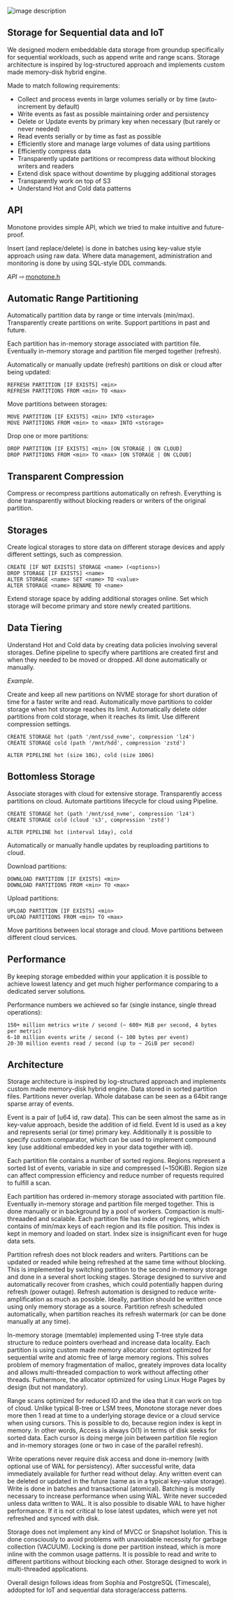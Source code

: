 
![image description](.github/logo.png)

## Storage for Sequential data and IoT

We designed modern embeddable data storage from groundup specifically for sequential workloads, such as append write and range scans.
Storage architecture is inspired by log-structured approach and implements custom made memory-disk hybrid engine.

Made to match following requirements:

  - Collect and process events in large volumes serially or by time (auto-increment by default)
  - Write events as fast as possible maintaining order and persistency
  - Delete or Update events by primary key when necessary (but rarely or never needed)
  - Read events serially or by time as fast as possible
  - Efficiently store and manage large volumes of data using partitions
  - Efficiently compress data
  - Transparently update partitions or recompress data without blocking writers and readers
  - Extend disk space without downtime by plugging additional storages
  - Transparently work on top of S3
  - Understand Hot and Cold data patterns

## API

Monotone provides simple API, which we tried to make intuitive and future-proof.

Insert (and replace/delete) is done in batches using key-value style approach using raw data.
Where data management, administration and monitoring is done by using SQL-style DDL commands.

*API ⇨*  [monotone.h](monotone/main/api/monotone.h)

## Automatic Range Partitioning

Automatically partition data by range or time intervals (min/max). Transparently create partitions on write.
Support partitions in past and future.

Each partition has in-memory storage associated with partition file. Eventually in-memory storage
and partition file merged together (refresh).

Automatically or manually update (refresh) partitions on disk or cloud after being updated:
```
REFRESH PARTITION [IF EXISTS] <min>
REFRESH PARTITIONS FROM <min> TO <max>
```

Move partitions between storages:
```
MOVE PARTITION [IF EXISTS] <min> INTO <storage>
MOVE PARTITIONS FROM <min> to <max> INTO <storage>
```

Drop one or more partitions:
```
DROP PARTITION [IF EXISTS] <min> [ON STORAGE | ON CLOUD]
DROP PARTITIONS FROM <min> TO <max> [ON STORAGE | ON CLOUD]
```

## Transparent Compression

Compress or recompress partitions automatically on refresh. Everything is done transparently
without blocking readers or writers of the original partition.

## Storages

Create logical storages to store data on different storage devices and apply different settings,
such as compression.

```
CREATE [IF NOT EXISTS] STORAGE <name> (<options>)
DROP STORAGE [IF EXISTS] <name>
ALTER STORAGE <name> SET <name> TO <value>
ALTER STORAGE <name> RENAME TO <name>
```

Extend storage space by adding additional storages online. Set which storage will become
primary and store newly created partitions.

## Data Tiering

Understand Hot and Cold data by creating data policies involving several storages.
Define pipeline to specify where partitions are created first and when they needed to be
moved or dropped. All done automatically or manually.

*Example.*

Create and keep all new partitions on NVME storage for short duration of time for a faster write
and read. Automatically move partitions to colder storage when hot storage reaches its limit.
Automatically delete older partitions from cold storage, when it reaches its limit.
Use different compression settings.

```
CREATE STORAGE hot (path '/mnt/ssd_nvme', compression 'lz4')
CREATE STORAGE cold (path '/mnt/hdd', compression 'zstd')

ALTER PIPELINE hot (size 10G), cold (size 100G)
```

## Bottomless Storage

Associate storages with cloud for extensive storage. Transparently access partitions on cloud.
Automate partitions lifecycle for cloud using Pipeline.

```
CREATE STORAGE hot (path '/mnt/ssd_nvme', compression 'lz4')
CREATE STORAGE cold (cloud 's3', compression 'zstd')

ALTER PIPELINE hot (interval 1day), cold
```

Automatically or manually handle updates by reuploading partitions to cloud.

Download partitions:
```
DOWNLOAD PARTITION [IF EXISTS] <min>
DOWNLOAD PARTITIONS FROM <min> TO <max>
```

Upload partitions:
```
UPLOAD PARTITION [IF EXISTS] <min>
UPLOAD PARTITIONS FROM <min> TO <max>
```

Move partitions between local storage and cloud. Move partitions between different cloud services.

## Performance

By keeping storage embedded within your application it is possible to achieve lowest latency and get much higher performance
comparing to a dedicated server solutions.

Performance numbers we achieved so far (single instance, single thread operations):

    150+ million metrics write / second (~ 600+ MiB per second, 4 bytes per metric)
    6-10 million events write / second (~ 100 bytes per event)
    20-30 million events read / second (up to ~ 2GiB per second)

## Architecture

Storage architecture is inspired by log-structured approach and implements custom made memory-disk hybrid engine.
Data stored in sorted partition files. Partitions never overlap. Whole database can be seen as a 64bit range sparse array of events.

Event is a pair of [u64 id, raw data]. This can be seen almost the same as in key-value approach, beside the addition of id field.
Event Id is used as a key and represents serial (or time) primary key. Additionally it is possible to specify custom comparator, which
can be used to implement compound key (use additional embedded key in your data together with id).

Each partition file contains a number of sorted regions. Regions represent a sorted list of events, variable in size and compressed (~150KiB).
Region size can affect compression efficiency and reduce number of requests required to fulfill a scan.

Each partition has ordered in-memory storage associated with partition file. Eventually in-memory storage
and partition file merged together. This is done manually or in background by a pool of workers.
Compaction is multi-threaaded and scalable. Each partition file has index of regions, which contains of min/max keys of each region
and its file position. This index is kept in memory and loaded on start. Index size is insignificant even for huge data sets.

Partition refresh does not block readers and writers. Partitions can be updated or readed while being refreshed at the same time without
blocking. This is implemented by switching partition to the second in-memory storage and done in a several short locking stages.
Storage designed to survive and automatically recover from crashes, which could potentially happen during
refresh (power outage). Refresh automation is designed to reduce write-amplification as much as possible. Ideally, partition should
be written once using only memory storage as a source. Partition refresh scheduled automatically, when partition reaches its
refresh watermark (or can be done manually at any time).

In-memory storage (memtable) implemented using T-tree style data structure to reduce pointers overhead and increase data locality.
Each partition is using custom made memory allocator context optimized for sequential write and atomic free of large memory regions. 
This solves problem of memory fragmentation of malloc, greately improves data locality and allows multi-threaded compaction to work
without affecting other threads. Futhermore, the allocator optimized for using Linux Huge Pages by design (but not mandatory).

Range scans optimized for reduced IO and the idea that it can work on top of cloud. Unlike typical B-tree or LSM trees, Monotone storage never
does more then 1 read at time to a underlying storage device or a cloud service when using cursors. This is possible to do, because region
index is kept in memory. In other words, Access is always O(1) in terms of disk seeks for sorted data.
Each cursor is doing merge join between partition file region and in-memory storages
(one or two in case of the parallel refresh).

Write operations never require disk access and done in-memory (with optional use of WAL for persistency).
After successful write, data immediately available for further read without delay. Any written event can be deleted or updated in the future (same as in a typical key-value storage).
Write is done in batches and transactional (atomical). Batching is mostly necessary to increase performance when using WAL.
Write never succeded unless data written to WAL. It is also possible to disable WAL to have higher performance. If it is not critical to lose latest updates,
which were yet not refreshed and synced with disk.

Storage does not implement any kind of MVCC or Snapshot Isolation. This is done consciously to avoid problems with unavoidable
necessity for garbage collection (VACUUM). Locking is done per partition instead, which is more inline with the common usage patterns.
It is possible to read and write to different partitions without blocking each other.
Storage designed to work in multi-threaded applications.

Overall design follows ideas from Sophia and PostgreSQL (Timescale), addopted for IoT and sequential data
storage/access patterns.
